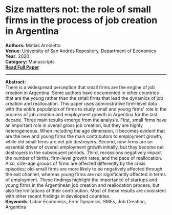 # Size matters not: the role of small firms in the process of job creation in Argentina

**Authors:** Matías Arnoletto  
**Venue:** University of San Andrés Repository, Department of Economics  
**Year:** 2020  
**Category:** Manuscripts  
**[Read Full Paper](https://repositorio.udesa.edu.ar/jspui/handle/10908/18480)**

---

**Abstract:**  
 There is a widespread perception that small firms are the engine of job creation in Argentina. Some authors have documented in other countries that are the young rather than the small firms that lead the dynamics of job creation and reallocation. This paper uses administrative firm-level data with the entire population of firms to study small and young firms' role in the process of job creation and employment growth in Argentina for the last decade. Three main results emerge from the analysis. First, small firms have an important role in overall gross job creation, but they are highly heterogeneous. When including the age dimension, it becomes evident that are the new and young firms the main contributors to employment growth, while old small firms are net job destroyers. Second, new firms are an essential driver of overall employment
growth initially, but they become net destroyers in the subsequent periods. Third, recessions negatively impact the number of births, firm-level growth rates, and the
pace of reallocation. Also, size-age groups of firms are affected differently by the crisis episodes; old-small firms are more likely to be negatively affected through the exit channel, whereas young firms are not significantly affected in terms of employment. These findings highlight the importance of startups and young firms in the Argentinean job creation and reallocation process, but also the limitations of their contribution. Most of these results are consistent with other recent findings in developed countries.  
**Keywords**: Labor Economics, Firm Dynamics, SMEs, Job Creation, Argentina

